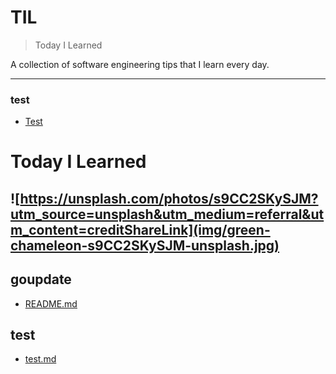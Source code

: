 # TIL

> Today I Learned


A collection of software engineering tips that I learn every day.

---

### test

- [Test](test/test.md)

# Today I Learned

![https://unsplash.com/photos/s9CC2SKySJM?utm_source=unsplash&utm_medium=referral&utm_content=creditShareLink](img/green-chameleon-s9CC2SKySJM-unsplash.jpg)
---

## goupdate

- [README.md](goupdate/README.md)
## test

- [test.md](test/test.md)
